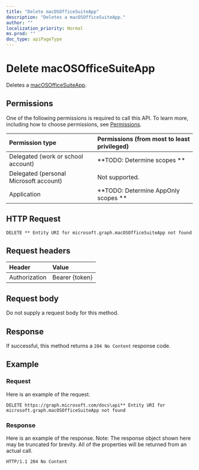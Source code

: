 ```yaml
---
title: "Delete macOSOfficeSuiteApp"
description: "Deletes a macOSOfficeSuiteApp."
author: ""
localization_priority: Normal
ms.prod: ""
doc_type: apiPageType
---
```


# Delete macOSOfficeSuiteApp

Deletes a [macOSOfficeSuiteApp](../resources/macosofficesuiteapp.md).

## Permissions
One of the following permissions is required to call this API. To learn more, including how to choose permissions, see [Permissions](/concepts/permissions-reference.md).

|Permission type|Permissions (from most to least privileged)|
|:---|:---|
|Delegated (work or school account)|**TODO: Determine scopes **|
|Delegated (personal Microsoft account)|Not supported.|
|Application|**TODO: Determine AppOnly scopes **|

## HTTP Request
<!-- {
  "blockType": "ignored"
}
-->
``` http
DELETE ** Entity URI for microsoft.graph.macOSOfficeSuiteApp not found
```

## Request headers
|Header|Value|
|:---|:---|
|Authorization|Bearer {token}|

## Request body
Do not supply a request body for this method.

## Response
If successful, this method returns a `204 No Content` response code.

## Example

### Request
Here is an example of the request.
<!-- {
  "blockType": "request",
  "name": "delete_macosofficesuiteapp"
}
-->
``` http
DELETE https://graph.microsoft.com/docs\api** Entity URI for microsoft.graph.macOSOfficeSuiteApp not found
```

### Response
Here is an example of the response. Note: The response object shown here may be truncated for brevity. All of the properties will be returned from an actual call.
<!-- {
  "blockType": "response",
  "truncated": true
}
-->
``` http
HTTP/1.1 204 No Content
```

